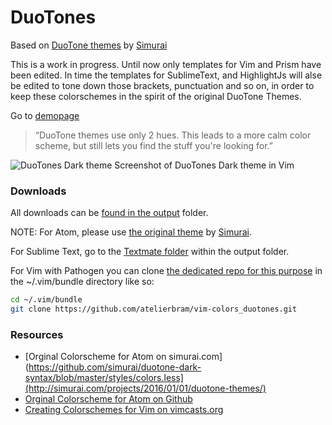 # DuoTones
Based on [DuoTone themes](http://simurai.com/projects/2016/01/01/duotone-themes/) by [Simurai](http://simurai.com/)

This is a work in progress. Until now only templates for Vim and Prism have been edited.
In time the templates for SublimeText, and HighlightJs will alse be edited to tone down those brackets, punctuation and so on, in order to keep these colorschemes in the spirit of the original DuoTone Themes.

Go to [demopage](http://atelierbram.github.io/syntax-highlighting/duotones)

> “DuoTone themes use only 2 hues. This leads to a more calm color scheme, but still lets you find the stuff you're looking for.”

![DuoTones Dark theme](http://atelierbram.github.io/syntax-highlighting/assets/img/duotones-dark_vim_960x640.png "DuoTones Dark theme")
Screenshot of DuoTones Dark theme in Vim

### Downloads
All downloads can be [found in the output](https://github.com/atelierbram/syntax-highlighting/tree/master/duotones/output/) folder.

NOTE: For Atom, please use [the original theme](https://atom.io/themes/search?utf8=%E2%9C%93&q=keyword:duotone) by [Simurai](https://atom.io/users/simurai).

For Sublime Text, go to the [Textmate folder](https://github.com/atelierbram/syntax-highlighting/tree/master/duotones/output/textmate) within the output folder.

For Vim with Pathogen you can clone [the dedicated repo for this purpose](https://github.com/atelierbram/vim-colors_duotones) in the ~/.vim/bundle directory like so:

```bash
cd ~/.vim/bundle
git clone https://github.com/atelierbram/vim-colors_duotones.git
```

### Resources
- [Orginal Colorscheme for Atom on simurai.com](https://github.com/simurai/duotone-dark-syntax/blob/master/styles/colors.less](http://simurai.com/projects/2016/01/01/duotone-themes/)
- [Orginal Colorscheme for Atom on Github](https://github.com/simurai/duotone-dark-syntax/blob/master/styles/colors.less)
- [Creating Colorschemes for Vim on vimcasts.org](http://vimcasts.org/episodes/creating-colorschemes-for-vim/)

